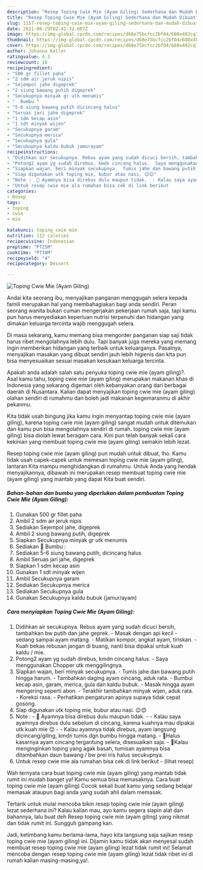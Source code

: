 ```yaml
---
description: "Resep Toping Cwie Mie (Ayam Giling) Sederhana dan Mudah Dibuat"
title: "Resep Toping Cwie Mie (Ayam Giling) Sederhana dan Mudah Dibuat"
slug: 1157-resep-toping-cwie-mie-ayam-giling-sederhana-dan-mudah-dibuat
date: 2021-06-29T02:41:32.607Z
image: https://img-global.cpcdn.com/recipes/d68e75bcfcc2bf04/680x482cq70/toping-cwie-mie-ayam-giling-foto-resep-utama.jpg
thumbnail: https://img-global.cpcdn.com/recipes/d68e75bcfcc2bf04/680x482cq70/toping-cwie-mie-ayam-giling-foto-resep-utama.jpg
cover: https://img-global.cpcdn.com/recipes/d68e75bcfcc2bf04/680x482cq70/toping-cwie-mie-ayam-giling-foto-resep-utama.jpg
author: Johanna Keller
ratingvalue: 4.3
reviewcount: 10
recipeingredient:
- "500 gr fillet paha"
- "2 sdm air jeruk nipis"
- "Sejempol jahe digeprek"
- "2 siung bawang putih digeprek"
- "Secukupnya minyak gr utk menumis"
- "  Bumbu "
- "5-6 siung bawang putih dicincang halus"
- "Seruas jari jahe digeprek"
- "1 sdm kecap asin"
- "1 sdt minyak wijen"
- "Secukupnya garam"
- "Secukupnya merica"
- "Secukupnya gula"
- "Secukupnya kaldu bubuk jamurayam"
recipeinstructions:
- "Didihkan air secukupnya. Rebus ayam yang sudah dicuci bersih, tambahkan bw putih dan jahe geprek.  Masak dengan api kecil - sedang sampai ayam matang. Matikan kompor, angkat ayam, tiriskan. Kuah bekas rebusan jangan di buang, nanti bisa dipakai untuk kuah kaldu / mie."
- "Potong2 ayam yg sudah direbus, kmdn cincang halus.  Saya menggunakan Chopper utk menggilingnya."
- "Siapkan wajan, beri minyak secukupnya.  Tumis jahe dan bawang putih hingga harum. Tambahkan daging ayam cincang, aduk rata. Bumbui kecap asin, garam, merica, gula dan kaldu bubuk. Masak hingga ayam mengering seperti abon.  Terakhir tambahkan minyak wijen, aduk rata. Koreksi rasa. Perhatikan pengaturan apinya supaya tidak cepat gosong."
- "Siap digunakan utk toping mie, bubur atau nasi. 😉😊"
- "Note :  🔼 Ayamnya bisa direbus dulu maupun tidak.  - Kalau saya ayamnya direbus dulu sebelum di cincang, karena kuahnya mau dipakai utk kuah mie 😊 - Kalau ayamnya tidak direbus, ayam langsung dicincang/giling, kmdn tumis dgn bumbu hingga matang. 🔼Halus kasarnya ayam cincang tergantung selera, disesuaikan saja. 🔼Kalau menginginkan toping yang agak basah, tumisan ayamnya bisa ditambahkan daun bawang / bw prei iris halus secukupnya."
- "Untuk resep cwie mie ala rumahan bisa cek di link berikut           (lihat resep)"
categories:
- Resep
tags:
- toping
- cwie
- mie

katakunci: toping cwie mie 
nutrition: 113 calories
recipecuisine: Indonesian
preptime: "PT25M"
cooktime: "PT38M"
recipeyield: "4"
recipecategory: Dessert

---
```



![Toping Cwie Mie (Ayam Giling)](https://img-global.cpcdn.com/recipes/d68e75bcfcc2bf04/680x482cq70/toping-cwie-mie-ayam-giling-foto-resep-utama.jpg)

Andai kita seorang ibu, menyajikan panganan menggugah selera kepada famili merupakan hal yang membahagiakan bagi anda sendiri. Peran seorang  wanita bukan cuman mengerjakan pekerjaan rumah saja, tapi kamu pun harus menyediakan keperluan nutrisi terpenuhi dan hidangan yang dimakan keluarga tercinta wajib menggugah selera.

Di masa  sekarang, kamu memang bisa mengorder panganan siap saji tidak harus ribet mengolahnya lebih dulu. Tapi banyak juga mereka yang memang ingin memberikan hidangan yang terbaik untuk keluarganya. Pasalnya, menyajikan masakan yang dibuat sendiri jauh lebih higienis dan kita pun bisa menyesuaikan sesuai masakan kesukaan keluarga tercinta. 



Apakah anda adalah salah satu penyuka toping cwie mie (ayam giling)?. Asal kamu tahu, toping cwie mie (ayam giling) merupakan makanan khas di Indonesia yang sekarang digemari oleh kebanyakan orang dari berbagai daerah di Nusantara. Kalian dapat menyajikan toping cwie mie (ayam giling) olahan sendiri di rumahmu dan boleh jadi makanan kegemaranmu di akhir pekanmu.

Kita tidak usah bingung jika kamu ingin menyantap toping cwie mie (ayam giling), karena toping cwie mie (ayam giling) sangat mudah untuk ditemukan dan kamu pun bisa mengolahnya sendiri di rumah. toping cwie mie (ayam giling) bisa diolah lewat beragam cara. Kini pun telah banyak sekali cara kekinian yang membuat toping cwie mie (ayam giling) semakin lebih lezat.

Resep toping cwie mie (ayam giling) pun mudah untuk dibuat, lho. Kamu tidak usah capek-capek untuk memesan toping cwie mie (ayam giling), lantaran Kita mampu menghidangkan di rumahmu. Untuk Anda yang hendak menyajikannya, dibawah ini merupakan resep membuat toping cwie mie (ayam giling) yang mantab yang dapat Kita buat sendiri.

<!--inarticleads1-->

##### Bahan-bahan dan bumbu yang diperlukan dalam pembuatan Toping Cwie Mie (Ayam Giling):

1. Gunakan 500 gr fillet paha
1. Ambil 2 sdm air jeruk nipis
1. Sediakan Sejempol jahe, digeprek
1. Ambil 2 siung bawang putih, digeprek
1. Siapkan Secukupnya minyak gr utk menumis
1. Sediakan  🌠 Bumbu :
1. Sediakan 5-6 siung bawang putih, dicincang halus
1. Ambil Seruas jari jahe, digeprek
1. Siapkan 1 sdm kecap asin
1. Gunakan 1 sdt minyak wijen
1. Ambil Secukupnya garam
1. Sediakan Secukupnya merica
1. Sediakan Secukupnya gula
1. Gunakan Secukupnya kaldu bubuk (jamur/ayam)




<!--inarticleads2-->

##### Cara menyiapkan Toping Cwie Mie (Ayam Giling):

1. Didihkan air secukupnya. Rebus ayam yang sudah dicuci bersih, tambahkan bw putih dan jahe geprek.  - Masak dengan api kecil - sedang sampai ayam matang. - Matikan kompor, angkat ayam, tiriskan. - Kuah bekas rebusan jangan di buang, nanti bisa dipakai untuk kuah kaldu / mie.
1. Potong2 ayam yg sudah direbus, kmdn cincang halus.  - Saya menggunakan Chopper utk menggilingnya.
1. Siapkan wajan, beri minyak secukupnya.  - Tumis jahe dan bawang putih hingga harum. - Tambahkan daging ayam cincang, aduk rata. - Bumbui kecap asin, garam, merica, gula dan kaldu bubuk. - Masak hingga ayam mengering seperti abon.  - Terakhir tambahkan minyak wijen, aduk rata. - Koreksi rasa. - Perhatikan pengaturan apinya supaya tidak cepat gosong.
1. Siap digunakan utk toping mie, bubur atau nasi. 😉😊
1. Note :  - 🔼 Ayamnya bisa direbus dulu maupun tidak.  - - Kalau saya ayamnya direbus dulu sebelum di cincang, karena kuahnya mau dipakai utk kuah mie 😊 - - Kalau ayamnya tidak direbus, ayam langsung dicincang/giling, kmdn tumis dgn bumbu hingga matang. - 🔼Halus kasarnya ayam cincang tergantung selera, disesuaikan saja. - 🔼Kalau menginginkan toping yang agak basah, tumisan ayamnya bisa ditambahkan daun bawang / bw prei iris halus secukupnya.
1. Untuk resep cwie mie ala rumahan bisa cek di link berikut -           (lihat resep)




Wah ternyata cara buat toping cwie mie (ayam giling) yang mantab tidak rumit ini mudah banget ya! Kamu semua bisa memasaknya. Cara buat toping cwie mie (ayam giling) Cocok sekali buat kamu yang sedang belajar memasak ataupun bagi anda yang sudah ahli dalam memasak.

Tertarik untuk mulai mencoba bikin resep toping cwie mie (ayam giling) lezat sederhana ini? Kalau kalian mau, ayo kamu segera siapin alat dan bahannya, lalu buat deh Resep toping cwie mie (ayam giling) yang nikmat dan tidak rumit ini. Sungguh gampang kan. 

Jadi, ketimbang kamu berlama-lama, hayo kita langsung saja sajikan resep toping cwie mie (ayam giling) ini. Dijamin kamu tiidak akan menyesal sudah membuat resep toping cwie mie (ayam giling) lezat tidak rumit ini! Selamat mencoba dengan resep toping cwie mie (ayam giling) lezat tidak ribet ini di rumah kalian masing-masing,ya!.

